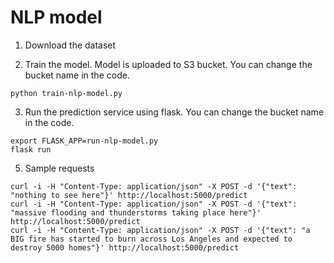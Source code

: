 # NLP model

1. Download the dataset

2. Train the model.  Model is uploaded to S3 bucket.  You can change the bucket name in the code.
```
python train-nlp-model.py
```

3. Run the prediction service using flask.  You can change the bucket name in the code.
```
export FLASK_APP=run-nlp-model.py
flask run
```

5. Sample requests
```
curl -i -H "Content-Type: application/json" -X POST -d '{"text": "nothing to see here"}' http://localhost:5000/predict
curl -i -H "Content-Type: application/json" -X POST -d '{"text": "massive flooding and thunderstorms taking place here"}' http://localhost:5000/predict
curl -i -H "Content-Type: application/json" -X POST -d '{"text": "a BIG fire has started to burn across Los Angeles and expected to destroy 5000 homes"}' http://localhost:5000/predict
```

